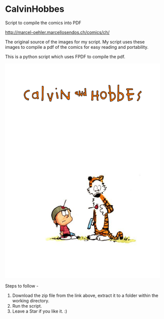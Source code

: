 # CalvinHobbes
Script to compile the comics into PDF

http://marcel-oehler.marcellosendos.ch/comics/ch/

The original source of the images for my script. My script uses these images to compile a pdf of the comics for easy reading and portability. 

This is a python script which uses FPDF to compile the pdf.

[<img src="Book1.png" width="600"/>](Book1.png)

Steps to follow -

1. Download the zip file from the link above, extract it to a folder within the working directory.
2. Run the script.
3. Leave a Star if you like it. :)
